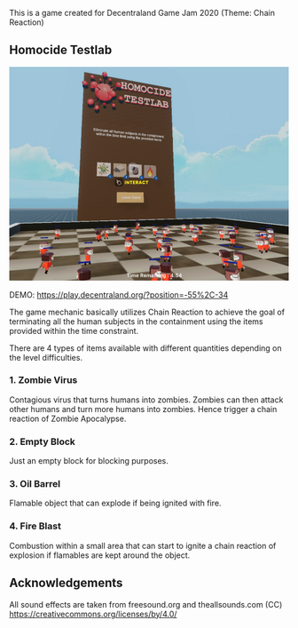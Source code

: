 This is a game created for Decentraland Game Jam 2020 (Theme: Chain Reaction)

## Homocide Testlab

![screenshot](https://github.com/tensaix2j/decentraland_cr/blob/master/screenshot/homocide_testlab_ss.png?raw=true)

DEMO:
https://play.decentraland.org/?position=-55%2C-34


The game mechanic basically utilizes Chain Reaction to achieve the goal of terminating all the human subjects in the containment using the items provided within the time constraint. 


There are 4 types of items available with different quantities depending on the level difficulties. 

### 1. Zombie Virus
Contagious virus that turns humans into zombies. Zombies can then attack other humans and turn more humans into zombies. Hence trigger a chain reaction of Zombie Apocalypse.

### 2. Empty Block
Just an empty block for blocking purposes.

### 3. Oil Barrel
Flamable object that can explode if being ignited with fire. 

### 4. Fire Blast
Combustion within a small area that can start to ignite a chain reaction of explosion if flamables are kept around the object.



## Acknowledgements
All sound effects are taken from freesound.org and theallsounds.com 
(CC) https://creativecommons.org/licenses/by/4.0/

